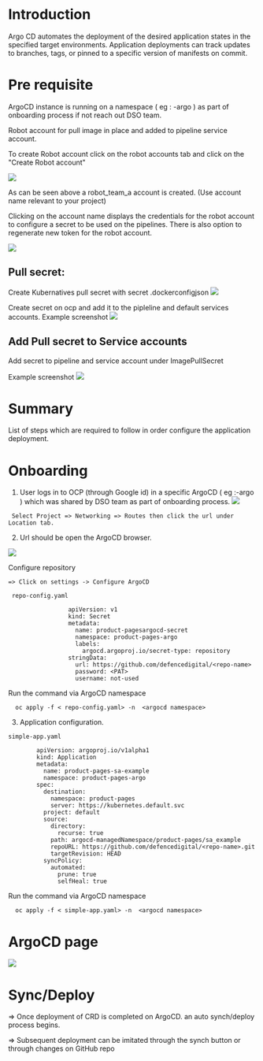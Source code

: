 
# Introduction #
  Argo CD automates the deployment of the desired application states in the specified target environments. 
  Application deployments can track updates to branches, tags, or pinned to a specific version of manifests on commit.

# Pre requisite #
  ArgoCD instance is running on a namespace ( eg : <namespace>-argo ) as part of onboarding process if not reach out DSO team.
  
  Robot account for pull image in place and added to pipeline service account.

  
To create  Robot account  click on the robot accounts tab and click on the &quot;Create Robot account&quot;

![](./images/RackMultipart20220113-4-61adqd_html_b37dc8ccd8e55054.png)

As can be seen above a robot\_team\_a account is created. (Use account name relevant to your project)

Clicking on the account name displays the credentials for the robot account to configure a secret to be used on the pipelines. There is also option to regenerate new token for the robot account.

![](./images/RackMultipart20220113-4-61adqd_html_efffbab995d46869.png)

## Pull secret:

Create Kubernatives pull secret with secret .dockerconfigjson
![](./images/kube-pull-secret.png)

Create secret on ocp and add it to the pipleline and default services accounts.
Example screenshot
![](./images/pull-secret.png)

## Add Pull secret to Service accounts


Add secret to pipeline and service account under ImagePullSecret

Example screenshot
![](./images/add-pull-secret-service-account.png)


# Summary #
  List of steps which are required to follow in order configure the application deployment.
  
# Onboarding #

1. User logs in to OCP (through Google id)  in a specific ArgoCD ( eg :<namespace>-argo ) which was shared by DSO team as part of onboarding process.
  ![](./images/argocd-1.png)

 ```
  Select Project => Networking => Routes then click the url under Location tab.
  ```


2.	Url should be open the ArgoCD browser.

![](./images/argocd-2.png)


Configure repository 

    => Click on settings -> Configure ArgoCD
  
```
 repo-config.yaml
```
 ```
                  apiVersion: v1
                  kind: Secret
                  metadata:
                    name: product-pagesargocd-secret
                    namespace: product-pages-argo
                    labels:
                      argocd.argoproj.io/secret-type: repository
                  stringData:
                    url: https://github.com/defencedigital/<repo-name>
                    password: <PAT>
                    username: not-used
  ```

Run the command via ArgoCD namespace
  
```
  oc apply -f < repo-config.yaml> -n  <argocd namespace>
```


3.	Application configuration.

  
  ```
  simple-app.yaml
 ```
  
  ```
          apiVersion: argoproj.io/v1alpha1
          kind: Application
          metadata:
            name: product-pages-sa-example
            namespace: product-pages-argo
          spec:
            destination:
              namespace: product-pages
              server: https://kubernetes.default.svc
            project: default
            source:
              directory:
                recurse: true
              path: argocd-managedNamespace/product-pages/sa_example
              repoURL: https://github.com/defencedigital/<repo-name>.git
              targetRevision: HEAD
            syncPolicy:
              automated:
                prune: true
                selfHeal: true
```

  Run the command via ArgoCD namespace
  
```
  oc apply -f < simple-app.yaml> -n  <argocd namespace>
```
# ArgoCD page #

![](./images/argocd-3.PNG)

 # Sync/Deploy #
  
  => Once deployment of CRD is completed on ArgoCD. an auto synch/deploy process begins.
  
  => Subsequent deployment can be imitated through the synch button or through changes on GitHub repo
  
